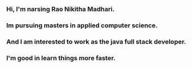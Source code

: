 ### Hi, I'm narsing Rao Nikitha Madhari.
### Im pursuing masters in applied computer science.
### And I am interested to work as the java full stack developer.
### I'm good in learn things more faster.
<!--
**NikithaMN-05/NikithaMN-05** is a ✨ _special_ ✨ repository because its `README.md` (this file) appears on your GitHub profile.

Here are some ideas to get you started:

- 🔭 I’m currently working on ...
- 🌱 I’m currently learning ...
- 👯 I’m looking to collaborate on ...
- 🤔 I’m looking for help with ...
- 💬 Ask me about ...
- 📫 How to reach me: ...
- 😄 Pronouns: ...
- ⚡ Fun fact: ...
-->
